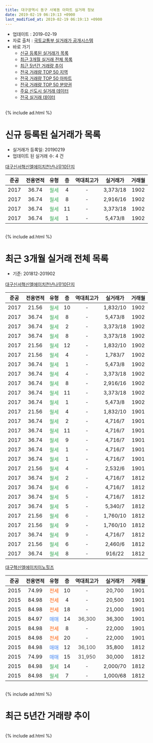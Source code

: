```yaml
---
title: 대구광역시 동구 사복동 아파트 실거래 정보
date: 2019-02-19 06:19:13 +0900
last_modified_at: 2019-02-19 06:19:13 +0900
---
```


* 업데이트 : 2019-02-19
* 자료 출처 : [국토교통부 실거래가 공개시스템](http://rt.molit.go.kr)
* 바로 가기
    * [신규 등록된 실거래가 목록](#신규-등록된-실거래가-목록)
    * [최근 3개월 실거래 전체 목록](#최근-3개월-실거래-전체-목록)
    * [최근 5년간 거래량 추이](#최근-5년간-거래량-추이)
    * [전국 거래량 TOP 50 지역](https://inasie.github.io/apt-trade-info/최근-3개월-전국에서-가장-거래가-많이-발생한-지역)
    * [전국 거래량 TOP 50 아파트](https://inasie.github.io/apt-trade-info/최근-3개월-전국에서-가장-거래가-많이-발생한-아파트)
    * [전국 거래량 TOP 50 분양권](https://inasie.github.io/apt-trade-info/최근-3개월-전국에서-가장-거래가-많이-발생한-분양권)
    * [주요 신도시 실거래 데이터](https://inasie.github.io/apt-trade-info/주요-신도시)
    * [전국 실거래 데이터](https://inasie.github.io/apt-trade-info/전국)
<br>
{% include ad.html %}
<br>

# 신규 등록된 실거래가 목록
* 실거래가 등록일: 20190219
* 업데이트 된 실거래 수: 4 건


[대구신서혁신엘에이치천년나무10단지](https://search.naver.com/search.naver?query=%EB%8C%80%EA%B5%AC%EA%B4%91%EC%97%AD%EC%8B%9C+%EB%8F%99%EA%B5%AC+%EC%82%AC%EB%B3%B5%EB%8F%99+%EB%8C%80%EA%B5%AC%EC%8B%A0%EC%84%9C%ED%98%81%EC%8B%A0%EC%97%98%EC%97%90%EC%9D%B4%EC%B9%98%EC%B2%9C%EB%85%84%EB%82%98%EB%AC%B410%EB%8B%A8%EC%A7%80)

|준공|전용면적|유형|층|역대최고가|실거래가|거래월|
|:---:|:---:|:---:|:---:|:---:|:---:|:---:|
|2017|36.74|<span style="color:#34a853">월세</span>|4|<span style="color:#444444">-</span>|3,373/18|1902|
|2017|36.74|<span style="color:#34a853">월세</span>|8|<span style="color:#444444">-</span>|2,916/16|1902|
|2017|36.74|<span style="color:#34a853">월세</span>|11|<span style="color:#444444">-</span>|3,373/18|1902|
|2017|36.74|<span style="color:#34a853">월세</span>|1|<span style="color:#444444">-</span>|5,473/8|1902|


<br>
{% include ad.html %}
<br>

# 최근 3개월 실거래 전체 목록
* 기준: 201812-201902


[대구신서혁신엘에이치천년나무10단지](https://search.naver.com/search.naver?query=%EB%8C%80%EA%B5%AC%EA%B4%91%EC%97%AD%EC%8B%9C+%EB%8F%99%EA%B5%AC+%EC%82%AC%EB%B3%B5%EB%8F%99+%EB%8C%80%EA%B5%AC%EC%8B%A0%EC%84%9C%ED%98%81%EC%8B%A0%EC%97%98%EC%97%90%EC%9D%B4%EC%B9%98%EC%B2%9C%EB%85%84%EB%82%98%EB%AC%B410%EB%8B%A8%EC%A7%80)

|준공|전용면적|유형|층|역대최고가|실거래가|거래월|
|:---:|:---:|:---:|:---:|:---:|:---:|:---:|
|2017|21.56|<span style="color:#34a853">월세</span>|10|<span style="color:#444444">-</span>|1,832/10|1902|
|2017|36.74|<span style="color:#34a853">월세</span>|8|<span style="color:#444444">-</span>|5,473/8|1902|
|2017|36.74|<span style="color:#34a853">월세</span>|2|<span style="color:#444444">-</span>|3,373/18|1902|
|2017|36.74|<span style="color:#34a853">월세</span>|8|<span style="color:#444444">-</span>|3,373/18|1902|
|2017|21.56|<span style="color:#34a853">월세</span>|12|<span style="color:#444444">-</span>|1,832/10|1902|
|2017|21.56|<span style="color:#34a853">월세</span>|4|<span style="color:#444444">-</span>|1,783/7|1902|
|2017|36.74|<span style="color:#34a853">월세</span>|1|<span style="color:#444444">-</span>|5,473/8|1902|
|2017|36.74|<span style="color:#34a853">월세</span>|4|<span style="color:#444444">-</span>|3,373/18|1902|
|2017|36.74|<span style="color:#34a853">월세</span>|8|<span style="color:#444444">-</span>|2,916/16|1902|
|2017|36.74|<span style="color:#34a853">월세</span>|11|<span style="color:#444444">-</span>|3,373/18|1902|
|2017|36.74|<span style="color:#34a853">월세</span>|1|<span style="color:#444444">-</span>|5,473/8|1902|
|2017|21.56|<span style="color:#34a853">월세</span>|4|<span style="color:#444444">-</span>|1,832/10|1901|
|2017|36.74|<span style="color:#34a853">월세</span>|2|<span style="color:#444444">-</span>|4,716/7|1901|
|2017|36.74|<span style="color:#34a853">월세</span>|11|<span style="color:#444444">-</span>|4,716/7|1901|
|2017|36.74|<span style="color:#34a853">월세</span>|9|<span style="color:#444444">-</span>|4,716/7|1901|
|2017|36.74|<span style="color:#34a853">월세</span>|1|<span style="color:#444444">-</span>|4,716/7|1901|
|2017|36.74|<span style="color:#34a853">월세</span>|1|<span style="color:#444444">-</span>|4,716/7|1901|
|2017|21.56|<span style="color:#34a853">월세</span>|4|<span style="color:#444444">-</span>|2,532/6|1901|
|2017|36.74|<span style="color:#34a853">월세</span>|2|<span style="color:#444444">-</span>|4,716/7|1812|
|2017|36.74|<span style="color:#34a853">월세</span>|6|<span style="color:#444444">-</span>|4,716/7|1812|
|2017|36.74|<span style="color:#34a853">월세</span>|5|<span style="color:#444444">-</span>|4,716/7|1812|
|2017|36.74|<span style="color:#34a853">월세</span>|5|<span style="color:#444444">-</span>|5,340/7|1812|
|2017|21.56|<span style="color:#34a853">월세</span>|6|<span style="color:#444444">-</span>|1,760/10|1812|
|2017|21.56|<span style="color:#34a853">월세</span>|9|<span style="color:#444444">-</span>|1,760/10|1812|
|2017|36.74|<span style="color:#34a853">월세</span>|9|<span style="color:#444444">-</span>|4,716/7|1812|
|2017|21.56|<span style="color:#34a853">월세</span>|6|<span style="color:#444444">-</span>|2,460/6|1812|
|2017|36.74|<span style="color:#34a853">월세</span>|8|<span style="color:#444444">-</span>|916/22|1812|

[대구혁신엘에이치이노힐즈](https://search.naver.com/search.naver?query=%EB%8C%80%EA%B5%AC%EA%B4%91%EC%97%AD%EC%8B%9C+%EB%8F%99%EA%B5%AC+%EC%82%AC%EB%B3%B5%EB%8F%99+%EB%8C%80%EA%B5%AC%ED%98%81%EC%8B%A0%EC%97%98%EC%97%90%EC%9D%B4%EC%B9%98%EC%9D%B4%EB%85%B8%ED%9E%90%EC%A6%88)

|준공|전용면적|유형|층|역대최고가|실거래가|거래월|
|:---:|:---:|:---:|:---:|:---:|:---:|:---:|
|2015|74.99|<span style="color:#ff5a00">전세</span>|10|<span style="color:#444444">-</span>|20,700|1901|
|2015|84.98|<span style="color:#ff5a00">전세</span>|4|<span style="color:#444444">-</span>|20,500|1901|
|2015|84.98|<span style="color:#ff5a00">전세</span>|18|<span style="color:#444444">-</span>|21,000|1901|
|2015|84.97|<span style="color:#4285f3">매매</span>|14|<span style="color:#444444">36,300</span>|36,300|1901|
|2015|84.98|<span style="color:#ff5a00">전세</span>|8|<span style="color:#444444">-</span>|22,000|1901|
|2015|84.98|<span style="color:#ff5a00">전세</span>|20|<span style="color:#444444">-</span>|22,000|1901|
|2015|84.98|<span style="color:#4285f3">매매</span>|12|<span style="color:#444444">36,100</span>|35,800|1812|
|2015|74.99|<span style="color:#4285f3">매매</span>|15|<span style="color:#444444">31,950</span>|30,000|1812|
|2015|84.98|<span style="color:#34a853">월세</span>|14|<span style="color:#444444">-</span>|2,000/70|1812|
|2015|84.98|<span style="color:#34a853">월세</span>|7|<span style="color:#444444">-</span>|1,000/68|1812|


<br>
{% include ad.html %}
<br>

# 최근 5년간 거래량 추이


<div style="width:100%;">
    <canvas id="deal_progress" height="200"></canvas>
</div>

<script>
new Chart(document.getElementById("deal_progress"), {
    type: 'line',
    data: {
        labels: ['201402','201403','201404','201405','201406','201407','201408','201409','201410','201411','201412','201501','201502','201503','201504','201505','201506','201507','201508','201509','201510','201511','201512','201601','201602','201603','201604','201605','201606','201607','201608','201609','201610','201611','201612','201701','201702','201703','201704','201705','201706','201707','201708','201709','201710','201711','201712','201801','201802','201803','201804','201805','201806','201807','201808','201809','201810','201811','201812','201901','201902'],
        datasets: [{
            label: '매매',
            pointRadius: 1,
            data: [0, 0, 0, 0, 0, 0, 0, 0, 0, 0, 0, 0, 0, 0, 0, 0, 0, 0, 0, 0, 0, 0, 0, 3, 2, 1, 1, 1, 3, 5, 0, 2, 3, 2, 0, 0, 0, 3, 2, 0, 1, 3, 4, 4, 1, 1, 0, 4, 7, 3, 5, 1, 2, 5, 0, 0, 3, 4, 2, 1, 0],
            borderColor: "rgba(255, 201, 14, 1)",
            backgroundColor: "rgba(255, 201, 14, 0.5)",
            fill: false,
            lineTension: 0
        },{
            label: '전월세',
            pointRadius: 1,
            data: [0, 0, 0, 0, 0, 0, 0, 0, 0, 0, 0, 0, 0, 0, 0, 0, 0, 0, 0, 0, 0, 0, 2, 12, 24, 15, 14, 12, 8, 4, 3, 5, 2, 8, 4, 22, 34, 7, 1, 2, 14, 13, 5, 13, 4, 3, 4, 9, 7, 27, 18, 2, 24, 14, 7, 5, 21, 9, 11, 12, 11],
            borderColor: "rgba(0, 141, 185, 1)",
            backgroundColor: "rgba(0, 141, 185, 0.5)",
            fill: false,
            lineTension: 0
        }
        ]
    },
    options: {
        responsive: true,
        title: {
            display: false
        },
        tooltips: {
            mode: 'index',
            intersect: false
        },
        hover: {
            mode: 'nearest',
            intersect: true
        },
        scales: {
            xAxes: [{
                display: true,
                scaleLabel: {
                    display: true,
                    labelString: '년/월'
                }
            }],
            yAxes: [{
                display: true,
                ticks: {
                    suggestedMin: 0,
                },
                scaleLabel: {
                    display: true,
                    labelString: '실거래 수'
                }
            }]
        }
    }
});

</script>


<br>
{% include ad.html %}
<br>

